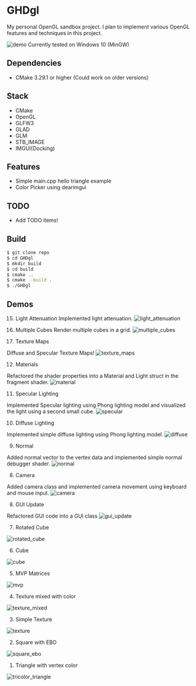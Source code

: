 # GHDgl

My personal OpenGL sandbox project.
I plan to implement various OpenGL features and techniques in this project.

![demo](demo.png)
Currently tested on Windows 10 (MinGW)

## Dependencies

- CMake 3.29.1 or higher (Could work on older versions)

## Stack

- CMake
- OpenGL
- GLFW3
- GLAD
- GLM
- STB_IMAGE
- IMGUI(Docking)

## Features

- Simple main.cpp hello triangle example
- Color Picker using dearimgui

## TODO

- Add TODO items!

## Build

```bash
$ git clone repo
$ cd GHDgl
$ mkdir build
$ cd build
$ cmake ..
$ cmake --build .
$ ./GHDgl
```

## Demos

15. Light Attenuation
Implemented light attenuation.
![light_attenuation](demos/light_attenuation.png)

14. Multiple Cubes
Render multiple cubes in a grid.
![multiple_cubes](demos/multiple_cubes.png)

13. Texture Maps

Diffuse and Specular Texture Maps!
![texture_maps](demos/texture_specular.png)


12. Materials

Refactored the shader properties into a Material and Light struct in the fragment shader.
![material](demos/material.png)

11. Specular Lighting

Implemented Specular lighting using Phong lighting model and visualized the light using a second small cube.
![specular](demos/specular.png)

10. Diffuse Lighting

Implemented simple diffuse lighting using Phong lighting model.
![diffuse](demos/diffuse.png)

9. Normal

Added normal vector to the vertex data and implemented simple normal debugger shader.
![normal](demos/normal.png)

8. Camera

Added camera class and implemented camera movement using keyboard and mouse input.
![camera](demos/camera.png)

8. GUI Update

Refactored GUI code into a GUI class
![gui_update](demos/gui_update.png)

7. Rotated Cube

![rotated_cube](demos/rotated_cube.png)

6. Cube

![cube](demos/cube.png)

5. MVP Matrices

![mvp](demos/MVP.png)

4. Texture mixed with color

![texture_mixed](demos/texture_mixed.png)

3. Simple Texture

![texture](demos/texture.png)

2. Square with EBO

![square_ebo](demos/square_ebo.png)

1. Triangle with vertex color

![tricolor_triangle](demos/tricolor_triangle.png)

